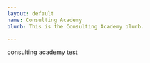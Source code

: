 ```yaml
---
layout: default
name: Consulting Academy
blurb: This is the Consulting Academy blurb.

---
```


consulting academy test